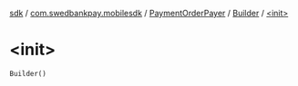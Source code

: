 [sdk](../../../index.md) / [com.swedbankpay.mobilesdk](../../index.md) / [PaymentOrderPayer](../index.md) / [Builder](index.md) / [&lt;init&gt;](./-init-.md)

# &lt;init&gt;

`Builder()`